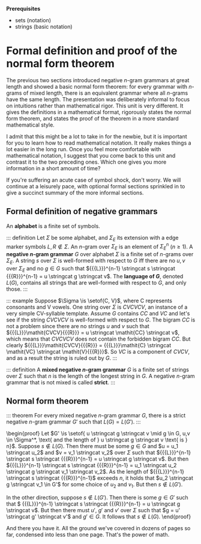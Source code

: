 **Prerequisites**

- sets (notation)
- strings (basic notation)

# Formal definition and proof of the normal form theorem

The previous two sections introduced negative $n$-gram grammars at great length and showed a basic normal form theorem: for every grammar with $n$-grams of mixed length, there is an equivalent grammar where all $n$-grams have the same length.
The presentation was deliberately informal to focus on intuitions rather than mathematical rigor.
This unit is very different.
It gives the definitions in a mathematical format, rigorously states the normal form theorem, and states the proof of the theorem in a more standard mathematical style.

I admit that this might be a lot to take in for the newbie, but it is important for you to learn how to read mathematical notation.
It really makes things a lot easier in the long run.
Once you feel more comfortable with mathematical notation, I suggest that you come back to this unit and contrast it to the two preceding ones.
Which one gives you more information in a short amount of time?

If you're suffering an acute case of symbol shock, don't worry.
We will continue at a leisurely pace, with optional formal sections sprinkled in to give a succinct summary of the more informal sections.

## Formal definition of negative grammars

An **alphabet** is a finite set of symbols.

::: definition
Let $\Sigma$ be some alphabet, and $\Sigma_E$ its extension with a edge marker symbols ${{{L}}}, {{{R}}} \notin \Sigma$.
An $n$-gram over $\Sigma_E$ is an element of $\Sigma_E^n$ ($n \geq 1$).
A **negative $n$-gram grammar** $G$ over alphabet $\Sigma$ is a finite set of $n$-grams over $\Sigma_E$.
A string $s$ over $\Sigma$ is well-formed with respect to $G$ iff there are no $u, v$ over $\Sigma_E$ and no $g \in G$ such that
${{{L}}}^{n-1} \stringcat s \stringcat {{{R}}}^{n-1} = u \stringcat g \stringcat v$.
The **language of $G$**, denoted $L(G)$, contains all strings that are well-formed with respect to $G$, and only those.
:::

::: example
Suppose $\Sigma \is \setof{C, V}$, where C represents consonants and V vowels.
One string over $\Sigma$ is $\mathit{CVCVCV}$, an instance of a very simple CV-syllable template.
Assume $G$ contains $\mathit{CC}$ and $\mathit{VC}$ and let's see if the string $\mathit{CVCVCV}$ is well-formed with respect to $G$.
The bigram $\mathit{CC}$ is not a problem since there are no strings $u$ and $v$ such that ${{{L}}}\mathit{CVCV}{{{R}}} = u \stringcat \mathit{CC} \stringcat v$, which means that $\mathit{CVCVCV}$ does not contain the forbidden bigram $\mathit{CC}$.
But clearly ${{{L}}}\mathit{CVCV}{{{R}}} = {{{L}}}\mathit{C} \stringcat \mathit{VC} \stringcat \mathit{V}{{{R}}}$.
So $\mathit{VC}$ is a component of $\mathit{CVCV}$, and as a result the string is ruled out by $G$.
:::

::: definition
A **mixed negative $n$-gram grammar** $G$ is a finite set of strings over $\Sigma$ such that $n$ is the length of the longest string in $G$.
A negative $n$-gram grammar that is not mixed is called **strict**.
:::

## Normal form theorem

::: theorem
For every mixed negative $n$-gram grammar $G$, there is a strict negative $n$-gram grammar $G'$ such that $L(G) = L(G')$.
:::

\begin{proof}
Let $G' \is \setof{ u \stringcat g \stringcat v \mid g \in G, u,v \in \Sigma^*, \text{ and the length of } u \stringcat g \stringcat v \text{ is } n}$.
Suppose $s \notin L(G)$.
Then there must be some $g \in G$ and $u = u_1 \stringcat u_2$ and $v = v_1 \stringcat v_2$ over $\Sigma$ such that ${{{L}}}^{n-1} \stringcat s \stringcat {{{R}}}^{n-1} = u \stringcat g \stringcat v$.
But then ${{{L}}}^{n-1} \stringcat s \stringcat {{{R}}}^{n-1} = u_1 \stringcat u_2 \stringcat g \stringcat v_1 \stringcat v_2$.
As the length of ${{{L}}}^{n-1} \stringcat s \stringcat {{{R}}}^{n-1}$ exceeds $n$, it holds that $u_2 \stringcat g \stringcat v_1 \in G'$ for some choice of $u_2$ and $v_1$.
But then $s \notin L(G')$.

In the other direction, suppose $s \notin L(G')$.
Then there is some $g \in G'$ such that $ {{{L}}}^{n-1} \stringcat s \stringcat {{{R}}}^{n-1} = u \stringcat g \stringcat v$.
But then there must $u'$, $g'$ and $v'$ over $\Sigma$ such that $g = u' \stringcat g' \stringcat v'$ and $g' \in G$.
It follows that $s \notin L(G)$.
\end{proof}

And there you have it.
All the ground we've covered in dozens of pages so far, condensed into less than one page.
That's the power of math.
